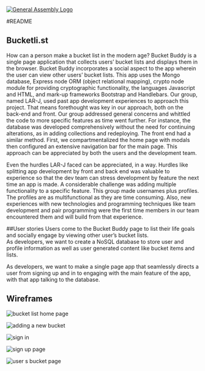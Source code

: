 [![General Assembly Logo](https://camo.githubusercontent.com/1a91b05b8f4d44b5bbfb83abac2b0996d8e26c92/687474703a2f2f692e696d6775722e636f6d2f6b6538555354712e706e67)](https://generalassemb.ly/education/web-development-immersive)

#README

## Bucketli.st

How can a person make a bucket list in the modern age? Bucket Buddy is a single page application that collects users’ bucket lists and displays them in the browser. Bucket Buddy incorporates a social aspect to the app wherein the user can view other users’ bucket lists. This app uses the Mongo database, Express node ORM (object relational mapping), crypto node module for providing cryptographic functionality, the languages Javascript and HTML, and mark-up frameworks Bootstrap and Handlebars. 
Our group, named LAR-J, used past app development experiences to approach this project. That means forethought was key in our approach, both on the back-end and front. Our group addressed general concerns and whittled the code to more specific features as time went further. For instance, the database was developed comprehensively without the need for continuing alterations, as in adding collections and redeploying. The front end had a similar method. First, we compartmentalized the home page with modals then configured an extensive navigation bar for the main page. This approach can be appreciated by both the users and the development team.

Even the hurdles LAR-J faced can be appreciated, in a way. Hurdles like splitting app development by front and back end was valuable to experience so that the dev team can stress development by feature the next time an app is made. A considerable challenge was adding multiple functionality to a specific feature. This group made usernames plus profiles. The profiles are as multifunctional as they are time consuming. Also, new experiences with new technologies and programming techniques like team development and pair programming were the first time members in our team encountered them and will build from that experience. 
    
##User stories
Users come to the Bucket Buddy page to list their life goals and socially engage by viewing other user’s bucket lists.   
As developers, we want to create a NoSQL database to store user and profile information as well as user generated content like bucket items and lists.

As developers, we want to make a single page app that seamlessly directs a user from signing up and in to engaging with the main feature of the app, with that app talking to the database. 


## Wireframes

![bucket list home page](https://cloud.githubusercontent.com/assets/16338632/16891106/4645e368-4ac3-11e6-847e-ee4871a97d6b.png)

![adding a new bucket](https://cloud.githubusercontent.com/assets/16338632/16863234/9fa2b634-4a1e-11e6-974d-48454bf141a5.png)

![sign in](https://cloud.githubusercontent.com/assets/16338632/16863241/af47fd10-4a1e-11e6-83e9-a32c7f2fefdf.png)


![sign up page](https://cloud.githubusercontent.com/assets/16338632/16863244/b749e53c-4a1e-11e6-85e3-ee40af536139.png)

![user s bucket page](https://cloud.githubusercontent.com/assets/16338632/16863249/c1bcae78-4a1e-11e6-8f88-9747a81ebe19.png)
